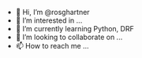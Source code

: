 - 👋 Hi, I’m @rosghartner
- 👀 I’m interested in ...
- 🌱 I’m currently learning Python, DRF
- 💞️ I’m looking to collaborate on ...
- 📫 How to reach me ...

<!---
rosghartner/rosghartner is a ✨ special ✨ repository because its `README.md` (this file) appears on your GitHub profile.
You can click the Preview link to take a look at your changes.
--->
